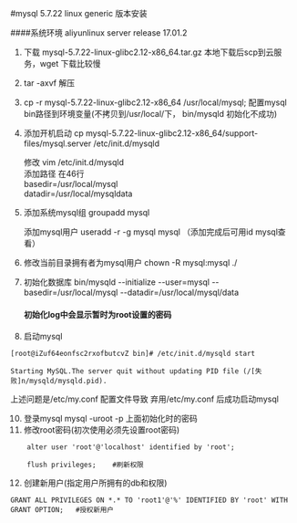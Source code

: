 
#mysql 5.7.22 linux generic 版本安装

####系统环境 aliyunlinux server release 17.01.2

1. 下载 mysql-5.7.22-linux-glibc2.12-x86_64.tar.gz
	本地下载后scp到云服务，wget 下载比较慢
2. tar -axvf 解压
3. cp -r mysql-5.7.22-linux-glibc2.12-x86_64 /usr/local/mysql; 配置mysql bin路径到环境变量(不拷贝到/usr/local/下， bin/mysqld 初始化不成功)
4. 添加开机启动  cp mysql-5.7.22-linux-glibc2.12-x86_64/support-files/mysql.server  /etc/init.d/mysqld
	
	修改   vim /etc/init.d/mysqld   
	添加路径 在46行  
	basedir=/usr/local/mysql  
	datadir=/usr/local/mysqldata 
5. 添加系统mysql组     groupadd mysql

	添加mysql用户 useradd -r -g mysql mysql   （添加完成后可用id mysql查看）

6. 修改当前目录拥有者为mysql用户  chown -R mysql:mysql ./
7. 初始化数据库      bin/mysqld --initialize --user=mysql --basedir=/usr/local/mysql --datadir=/usr/local/mysql/data	
	#### <a name="fenced-code-block">初始化log中会显示暂时为root设置的密码</a>
8. 启动mysql

```
[root@iZuf64eonfsc2rxofbutcvZ bin]# /etc/init.d/mysqld start

Starting MySQL.The server quit without updating PID file (/[失败]n/mysqld/mysqld.pid).
```
上述问题是/etc/my.conf 配置文件导致
弃用/etc/my.conf 后成功启动mysql

10. 登录mysql mysql -uroot -p 上面初始化时的密码
11. 修改root密码(初次使用必须先设置root密码)
```
 	alter user 'root'@'localhost' identified by 'root';   
```
```
	flush privileges;    #刷新权限
```
12. 创建新用户(指定用户所拥有的db和权限)
```
GRANT ALL PRIVILEGES ON *.* TO 'root1'@'%' IDENTIFIED BY 'root' WITH GRANT OPTION;   #授权新用户
```

